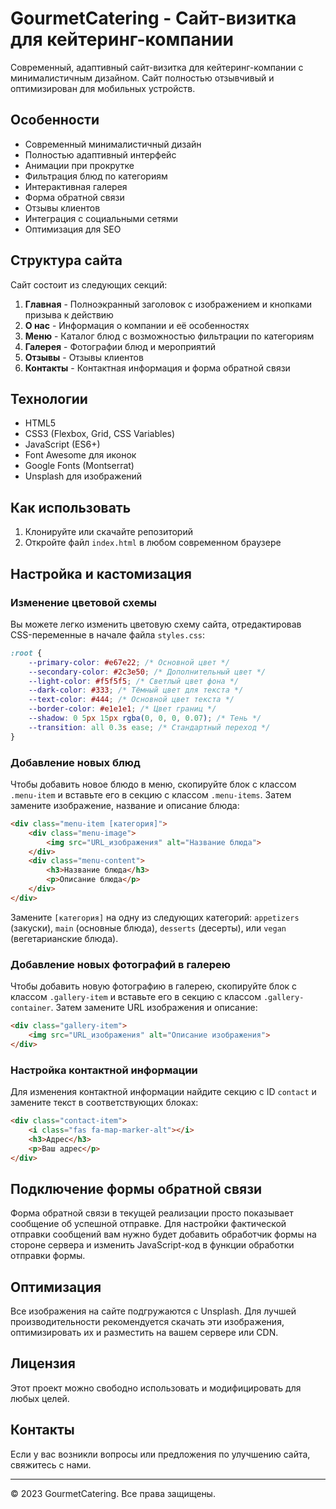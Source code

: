 # GourmetCatering - Сайт-визитка для кейтеринг-компании

Современный, адаптивный сайт-визитка для кейтеринг-компании с минималистичным дизайном. Сайт полностью отзывчивый и оптимизирован для мобильных устройств.

## Особенности

- Современный минималистичный дизайн
- Полностью адаптивный интерфейс
- Анимации при прокрутке
- Фильтрация блюд по категориям
- Интерактивная галерея
- Форма обратной связи
- Отзывы клиентов
- Интеграция с социальными сетями
- Оптимизация для SEO

## Структура сайта

Сайт состоит из следующих секций:

1. **Главная** - Полноэкранный заголовок с изображением и кнопками призыва к действию
2. **О нас** - Информация о компании и её особенностях
3. **Меню** - Каталог блюд с возможностью фильтрации по категориям
4. **Галерея** - Фотографии блюд и мероприятий
5. **Отзывы** - Отзывы клиентов
6. **Контакты** - Контактная информация и форма обратной связи

## Технологии

- HTML5
- CSS3 (Flexbox, Grid, CSS Variables)
- JavaScript (ES6+)
- Font Awesome для иконок
- Google Fonts (Montserrat)
- Unsplash для изображений

## Как использовать

1. Клонируйте или скачайте репозиторий
2. Откройте файл `index.html` в любом современном браузере

## Настройка и кастомизация

### Изменение цветовой схемы

Вы можете легко изменить цветовую схему сайта, отредактировав CSS-переменные в начале файла `styles.css`:

```css
:root {
    --primary-color: #e67e22; /* Основной цвет */
    --secondary-color: #2c3e50; /* Дополнительный цвет */
    --light-color: #f5f5f5; /* Светлый цвет фона */
    --dark-color: #333; /* Тёмный цвет для текста */
    --text-color: #444; /* Основной цвет текста */
    --border-color: #e1e1e1; /* Цвет границ */
    --shadow: 0 5px 15px rgba(0, 0, 0, 0.07); /* Тень */
    --transition: all 0.3s ease; /* Стандартный переход */
}
```

### Добавление новых блюд

Чтобы добавить новое блюдо в меню, скопируйте блок с классом `.menu-item` и вставьте его в секцию с классом `.menu-items`. Затем замените изображение, название и описание блюда:

```html
<div class="menu-item [категория]">
    <div class="menu-image">
        <img src="URL_изображения" alt="Название блюда">
    </div>
    <div class="menu-content">
        <h3>Название блюда</h3>
        <p>Описание блюда</p>
    </div>
</div>
```

Замените `[категория]` на одну из следующих категорий: `appetizers` (закуски), `main` (основные блюда), `desserts` (десерты), или `vegan` (вегетарианские блюда).

### Добавление новых фотографий в галерею

Чтобы добавить новую фотографию в галерею, скопируйте блок с классом `.gallery-item` и вставьте его в секцию с классом `.gallery-container`. Затем замените URL изображения и описание:

```html
<div class="gallery-item">
    <img src="URL_изображения" alt="Описание изображения">
</div>
```

### Настройка контактной информации

Для изменения контактной информации найдите секцию с ID `contact` и замените текст в соответствующих блоках:

```html
<div class="contact-item">
    <i class="fas fa-map-marker-alt"></i>
    <h3>Адрес</h3>
    <p>Ваш адрес</p>
</div>
```

## Подключение формы обратной связи

Форма обратной связи в текущей реализации просто показывает сообщение об успешной отправке. Для настройки фактической отправки сообщений вам нужно будет добавить обработчик формы на стороне сервера и изменить JavaScript-код в функции обработки отправки формы.

## Оптимизация

Все изображения на сайте подгружаются с Unsplash. Для лучшей производительности рекомендуется скачать эти изображения, оптимизировать их и разместить на вашем сервере или CDN.

## Лицензия

Этот проект можно свободно использовать и модифицировать для любых целей.

## Контакты

Если у вас возникли вопросы или предложения по улучшению сайта, свяжитесь с нами.

---

© 2023 GourmetCatering. Все права защищены. 